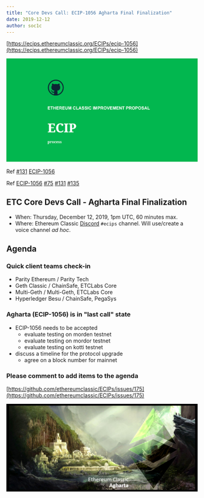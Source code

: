 ```yaml
---
title: "Core Devs Call: ECIP-1056 Agharta Final Finalization"
date: 2019-12-12
author: soc1c
---
```


[https://ecips.ethereumclassic.org/ECIPs/ecip-1056](https://ecips.ethereumclassic.org/ECIPs/ecip-1056)

![ETC Core Devs Call - Agharta Final Finalization](./ethereum_classic_ecip_wallpaper.png)

Ref [#131](https://github.com/ethereumclassic/ECIPs/issues/131) [ECIP-1056](https://github.com/ethereumclassic/ECIPs/blob/master/_specs/ecip-1056.md)

Ref [ECIP-1056](https://ecips.ethereumclassic.org/ECIPs/ecip-1056) [#75](https://github.com/ethereumclassic/ECIPs/pull/75) [#131](https://github.com/ethereumclassic/ECIPs/issues/131) [#135](https://github.com/ethereumclassic/ECIPs/issues/135)

## ETC Core Devs Call - Agharta Final Finalization

* When: Thursday, December 12, 2019, 1pm UTC, 60 minutes max.
* Where: Ethereum Classic [Discord](https://discord.gg/dwxb6nf) `#ecips` channel. Will use/create a voice channel *ad hoc*.

## Agenda

### Quick client teams check-in

* Parity Ethereum / Parity Tech
* Geth Classic / ChainSafe, ETCLabs Core
* Multi-Geth / Multi-Geth, ETCLabs Core
* Hyperledger Besu / ChainSafe, PegaSys

### Agharta (ECIP-1056) is in "last call" state

* ECIP-1056 needs to be accepted
    * evaluate testing on morden testnet
    * evaluate testing on mordor testnet
    * evaluate testing on kotti testnet
* discuss a timeline for the protocol upgrade
    * agree on a block number for mainnet

### Please comment to add items to the agenda

[https://github.com/ethereumclassic/ECIPs/issues/175](https://github.com/ethereumclassic/ECIPs/issues/175)

![ETC Core Devs Call - Agharta Final Finalization](./hardfork_agharta.png)
